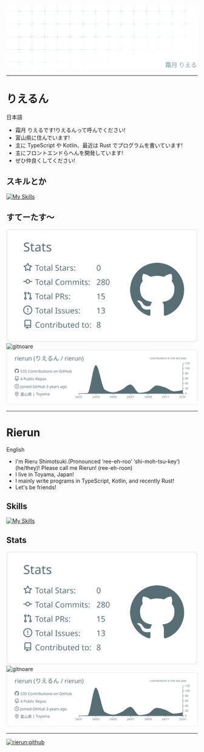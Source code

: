 [![![](./assets/img/rierun-header.png)](./assets/img/rierun-header.webp)](https://github.com/rierun/)

<hr />

# りえるん

日本語

<p><img align="right" width="49%" src="https://github-readme-stats-rierun-project.vercel.app/api?username=rierun" alt="" /></p>

-   霜月 りえるです!りえるんって呼んでください!
-   富山県に住んでいます!
-   主に TypeScript や Kotlin、最近は Rust でプログラムを書いています!
-   主にフロントエンドらへんを開発しています!
-   ぜひ仲良くしてください!

## スキルとか

[![My Skills](https://skillicons.dev/icons?i=html,css,js,ts,nodejs,bun,react,nextjs,materialui,tailwind,kotlin,java,gradle,git,github,bash,rust,vscode,idea,vercel,windows,cloudflare)](https://skillicons.dev)

## すてーたす～

![github stats](https://raw.githubusercontent.com/rierun/rierun/main/profile-summary-card-output/default/3-stats.svg)
![gitnoare](https://github-readme-stats-rierun-project.vercel.app/api/top-langs/?username=rierun&layout=compact)
![profile details](https://raw.githubusercontent.com/rierun/rierun/main/profile-summary-card-output/default/0-profile-details.svg)

<hr/>

# Rierun

English

<p><img align="right" width="49%" src="https://github-readme-stats-rierun-project.vercel.app/api?username=rierun" alt="" /></p>

-   I'm Rieru Shimotsuki.(Pronounced ‘ree-eh-roo’ ‘shi-moh-tsu-key’) (he/they)! Please call me Rierun! (ree-eh-roon)
-   I live in Toyama, Japan!
-   I mainly write programs in TypeScript, Kotlin, and recently Rust!
-   Let's be friends!

## Skills

[![My Skills](https://skillicons.dev/icons?i=html,css,js,ts,nodejs,bun,react,nextjs,materialui,tailwind,kotlin,java,gradle,git,github,bash,rust,vscode,idea,vercel,windows,cloudflare)](https://skillicons.dev)

## Stats

![github stats](https://raw.githubusercontent.com/rierun/rierun/main/profile-summary-card-output/default/3-stats.svg)
![gitnoare](https://github-readme-stats-rierun-project.vercel.app/api/top-langs/?username=rierun&layout=compact)
![profile details](https://raw.githubusercontent.com/rierun/rierun/main/profile-summary-card-output/default/0-profile-details.svg)

<hr/>

[![rierun:github](https://count.rierun.dev/rierun:github?theme=moebooru)](https://github.com/rierun/rierun)
